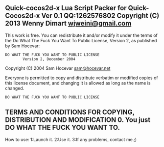Quick-cocos2d-x
Lua Script Packer for Quick-Cocos2d-x
Ver 0.1
QQ:1262576802
Copyright (C) 2013 Wenny Dimart wjweini@gmail.com
--------------------------------------------------------------
This work is free. You can redistribute it and/or modify it under the terms of the Do What The Fuck You Want To Public License, Version 2, as published by Sam Hocevar:

    DO WHAT THE FUCK YOU WANT TO PUBLIC LICENSE
            Version 2, December 2004
Copyright (C) 2004 Sam Hocevar sam@hocevar.net

Everyone is permitted to copy and distribute verbatim or modified copies of this license document, and changing it is allowed as long as the name is changed.

    DO WHAT THE FUCK YOU WANT TO PUBLIC LICENSE
TERMS AND CONDITIONS FOR COPYING, DISTRIBUTION AND MODIFICATION
0. You just DO WHAT THE FUCK YOU WANT TO.
--------------------------------------------------------------
How to use:
1:Launch it.
2:Use it.
3:If any problems, contact me.;)
